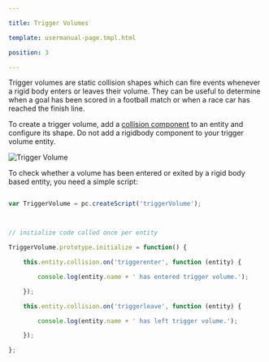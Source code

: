---
title: Trigger Volumes
template: usermanual-page.tmpl.html
position: 3
---

Trigger volumes are static collision shapes which can fire events whenever a rigid body enters or leaves their volume. They can be useful to determine when a goal has been scored in a football match or when a race car has reached the finish line.

To create a trigger volume, add a [collision component][1] to an entity and configure its shape. Do not add a rigidbody component to your trigger volume entity.

![Trigger Volume][2]

To check whether a volume has been entered or exited by a rigid body based entity, you need a simple script:

```javascript
var TriggerVolume = pc.createScript('triggerVolume');

// initialize code called once per entity
TriggerVolume.prototype.initialize = function() {
    this.entity.collision.on('triggerenter', function (entity) {
        console.log(entity.name + ' has entered trigger volume.');
    });
    this.entity.collision.on('triggerleave', function (entity) {
        console.log(entity.name + ' has left trigger volume.');
    });
};
```

[1]: https://developer.playcanvas.com/en/user-manual/packs/components/collision/
[2]: /images/user-manual/physics/trigger-volume.png

